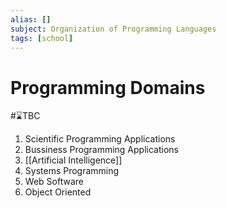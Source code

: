 ```yaml
---
alias: []
subject: Organization of Programming Languages
tags: [school]
---
```

# Programming Domains
#⌛TBC 
1. Scientific Programming Applications
2. Bussiness Programming Applications
3. [[Artificial Intelligence]]
4. Systems Programming
5. Web Software
6. Object Oriented